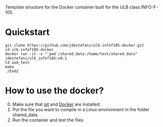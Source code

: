 Template structure for the Docker container built for the ULB class INFO-F-105.

# Quickstart
```
git clone https://github.com/jdestefani/ulb-infof105-docker.git
cd ulb-infof105-docker
docker run -it -v "`pwd`/shared_data:/home/test/shared_data" jdestefani/ulb_infof105:v0.1
cd asm_test
make
./Ex62
```

# How to use the docker?
0. Make sure that [git](https://git-scm.com/) and [Docker](https://www.docker.com/) are installed. 
1. Put the file you want to compile in a Linux environment in the folder shared_data.
2. Run the container and test the files

